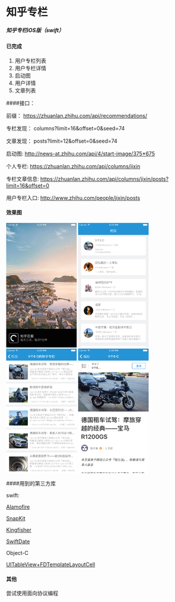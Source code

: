# 知乎专栏

##### 知乎专栏iOS版（swift）

#### 已完成

1. 用户专栏列表
2. 用户专栏详情
3. 启动图
4. 用户详情
5. 文章列表

####接口：

前缀： https://zhuanlan.zhihu.com/api/recommendations/

专栏发现： columns?limit=16&offset=0&seed=74

文章发现： posts?limit=12&offset=0&seed=74

启动图: http://news-at.zhihu.com/api/4/start-image/375*675

个人专栏: https://zhuanlan.zhihu.com/api/columns/jixin

专栏文章信息: https://zhuanlan.zhihu.com/api/columns/jixin/posts?limit=16&offset=0

用户专栏入口: http://www.zhihu.com/people/jixin/posts

#### 效果图

<img src="https://github.com/dyljqq/ZhihuColumn/raw/master/ScreenShot/1.png" width="190" height="335"/>
<img src="https://github.com/dyljqq/ZhihuColumn/raw/master/ScreenShot/2.png" width="190" height="335"/>
<img src="https://github.com/dyljqq/ZhihuColumn/raw/master/ScreenShot/3.png" width="190" height="335"/>
<img src="https://github.com/dyljqq/ZhihuColumn/raw/master/ScreenShot/4.png" width="190" height="335"/>

####用到的第三方库

swift:

[Alamofire](https://github.com/Alamofire/Alamofire) 

[SnapKit](https://github.com/SnapKit/SnapKit)

[Kingfisher](https://github.com/onevcat/Kingfisher)

[SwiftDate](https://github.com/malcommac/SwiftDate)

Object-C

[UITableView+FDTemplateLayoutCell](https://github.com/forkingdog/UITableView-FDTemplateLayoutCell)


#### 其他

尝试使用面向协议编程